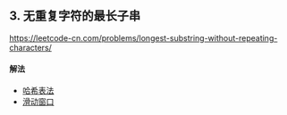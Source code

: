 ## 3. 无重复字符的最长子串

https://leetcode-cn.com/problems/longest-substring-without-repeating-characters/


#### 解法  

* [哈希表法](_1.py)
* [滑动窗口](_2.py)
